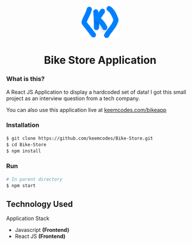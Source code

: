 <div align="center">
  <img alt="Logo" src="logo.svg" width="100" />
</div>
<h1 align="center">
  Bike Store Application
</h1>

<!-- ![Screenshot](application.png) -->

### What is this?
A React JS Application to display a hardcoded set of data! I got this small project as an interview question from a tech company.

You can also use this application live at [keemcodes.com/bikeapp](https://keemcodes.com/bikeapp/)

### Installation 

```bash
$ git clone https://github.com/keemcodes/Bike-Store.git
$ cd Bike-Store
$ npm install
```

### Run 

```bash
# In parent directory
$ npm start
```

## Technology Used

Application Stack
* Javascript **(Frontend)**
* React JS **(Frontend)**
